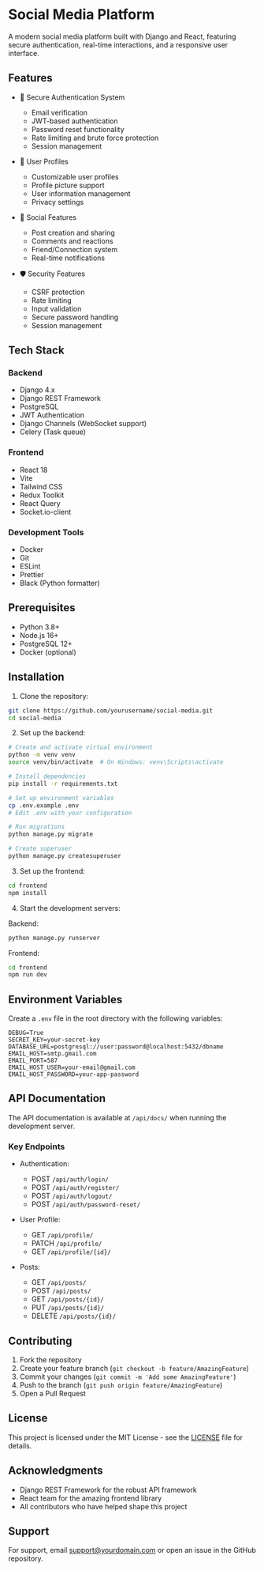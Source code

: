 # Social Media Platform

A modern social media platform built with Django and React, featuring secure authentication, real-time interactions, and a responsive user interface.

## Features

- 🔐 Secure Authentication System
  - Email verification
  - JWT-based authentication
  - Password reset functionality
  - Rate limiting and brute force protection
  - Session management

- 👤 User Profiles
  - Customizable user profiles
  - Profile picture support
  - User information management
  - Privacy settings

- 💬 Social Features
  - Post creation and sharing
  - Comments and reactions
  - Friend/Connection system
  - Real-time notifications

- 🛡️ Security Features
  - CSRF protection
  - Rate limiting
  - Input validation
  - Secure password handling
  - Session management

## Tech Stack

### Backend
- Django 4.x
- Django REST Framework
- PostgreSQL
- JWT Authentication
- Django Channels (WebSocket support)
- Celery (Task queue)

### Frontend
- React 18
- Vite
- Tailwind CSS
- Redux Toolkit
- React Query
- Socket.io-client

### Development Tools
- Docker
- Git
- ESLint
- Prettier
- Black (Python formatter)

## Prerequisites

- Python 3.8+
- Node.js 16+
- PostgreSQL 12+
- Docker (optional)

## Installation

1. Clone the repository:
```bash
git clone https://github.com/yourusername/social-media.git
cd social-media
```

2. Set up the backend:
```bash
# Create and activate virtual environment
python -m venv venv
source venv/bin/activate  # On Windows: venv\Scripts\activate

# Install dependencies
pip install -r requirements.txt

# Set up environment variables
cp .env.example .env
# Edit .env with your configuration

# Run migrations
python manage.py migrate

# Create superuser
python manage.py createsuperuser
```

3. Set up the frontend:
```bash
cd frontend
npm install
```

4. Start the development servers:

Backend:
```bash
python manage.py runserver
```

Frontend:
```bash
cd frontend
npm run dev
```

## Environment Variables

Create a `.env` file in the root directory with the following variables:

```env
DEBUG=True
SECRET_KEY=your-secret-key
DATABASE_URL=postgresql://user:password@localhost:5432/dbname
EMAIL_HOST=smtp.gmail.com
EMAIL_PORT=587
EMAIL_HOST_USER=your-email@gmail.com
EMAIL_HOST_PASSWORD=your-app-password
```

## API Documentation

The API documentation is available at `/api/docs/` when running the development server.

### Key Endpoints

- Authentication:
  - POST `/api/auth/login/`
  - POST `/api/auth/register/`
  - POST `/api/auth/logout/`
  - POST `/api/auth/password-reset/`

- User Profile:
  - GET `/api/profile/`
  - PATCH `/api/profile/`
  - GET `/api/profile/{id}/`

- Posts:
  - GET `/api/posts/`
  - POST `/api/posts/`
  - GET `/api/posts/{id}/`
  - PUT `/api/posts/{id}/`
  - DELETE `/api/posts/{id}/`

## Contributing

1. Fork the repository
2. Create your feature branch (`git checkout -b feature/AmazingFeature`)
3. Commit your changes (`git commit -m 'Add some AmazingFeature'`)
4. Push to the branch (`git push origin feature/AmazingFeature`)
5. Open a Pull Request

## License

This project is licensed under the MIT License - see the [LICENSE](LICENSE) file for details.

## Acknowledgments

- Django REST Framework for the robust API framework
- React team for the amazing frontend library
- All contributors who have helped shape this project

## Support

For support, email support@yourdomain.com or open an issue in the GitHub repository. 